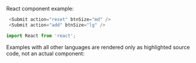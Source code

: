 React component example:

```js
 <Submit action="reset" btnSize="md" />
 <Submit action="add" btnSize="lg" />
```

```jsx static
import React from 'react';
```

Examples with all other languages are rendered only as highlighted source code, not an actual component:
